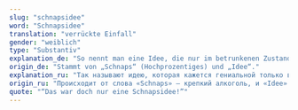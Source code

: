 ```yaml
---
slug: "schnapsidee"
word: "Schnapsidee"
translation: "verrückte Einfall"
gender: "weiblich"
type: "Substantiv"
explanation_de: "So nennt man eine Idee, die nur im betrunkenen Zustand genial wirkt – und nüchtern völlig unsinnig erscheint."
origin_de: "Stammt von „Schnaps“ (Hochprozentiges) und „Idee“."
explanation_ru: "Так называют идею, которая кажется гениальной только в состоянии алкогольного опьянения — но в трезвом виде выглядит безумной."
origin_ru: "Происходит от слова «Schnaps» — крепкий алкоголь, и «Idee»."
quote: "“Das war doch nur eine Schnapsidee!”"
---
```

